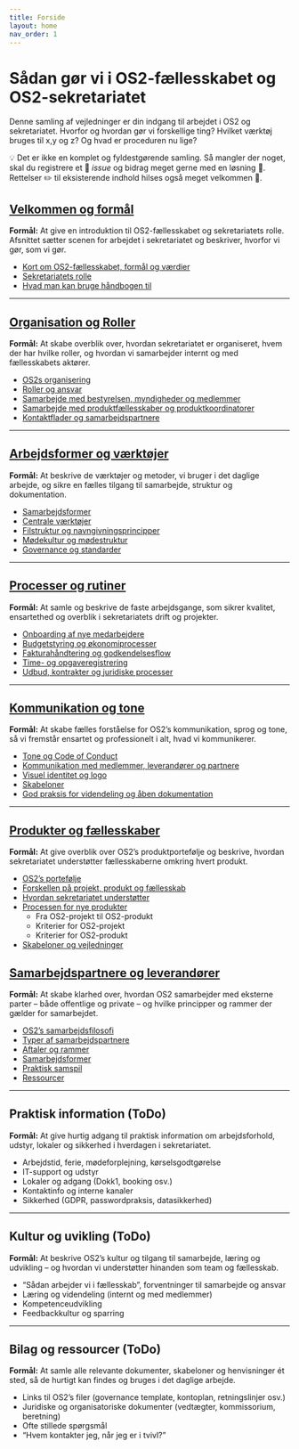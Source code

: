 ```yaml
---
title: Forside
layout: home
nav_order: 1
---
```


# Sådan gør vi i OS2-fællesskabet og OS2-sekretariatet

Denne samling af vejledninger er din indgang til arbejdet i OS2 og sekretariatet. Hvorfor og hvordan gør vi forskellige ting? Hvilket værktøj bruges til x,y og z? Og hvad er proceduren nu lige?

💡 Det er ikke en komplet og fyldestgørende samling. Så mangler der noget, skal du registrere et 🐛 *issue* og bidrag meget gerne med en løsning 💪. Rettelser ✏️ til eksisterende indhold hilses også meget velkommen 🙌.


## [Velkommen og formål](./docs/welcome_and_purpose)

**Formål:** At give en introduktion til OS2-fællesskabet og sekretariatets rolle. Afsnittet sætter scenen for arbejdet i sekretariatet og beskriver, hvorfor vi gør, som vi gør.

- [Kort om OS2-fællesskabet, formål og værdier](./docs/welcome_and_purpose#formaal)
- [Sekretariatets rolle](./docs/welcome_and_purpose.md#rolle)
- [Hvad man kan bruge håndbogen til](./docs/welcome_and_purpose#haandbog)

---

## [Organisation og Roller](./docs/organisation_and_roles)

**Formål:** At skabe overblik over, hvordan sekretariatet er organiseret, hvem der har hvilke roller, og hvordan vi samarbejder internt og med fællesskabets aktører.

- [OS2s organisering](./docs/organisation_and_roles#organisering)
- [Roller og ansvar](./docs/organisation_and_roles#roller)
- [Samarbejde med bestyrelsen, myndigheder og medlemmer](./docs/organisation_and_roles#samarbejde)
- [Samarbejde med produktfællesskaber og produktkoordinatorer](./docs/organisation_and_roles#samarbejde2)
- [Kontaktflader og samarbejdspartnere](./docs/organisation_and_roles#kontaktflader)

---

## [Arbejdsformer og værktøjer](./docs/workflow_and_tools)

**Formål:** At beskrive de værktøjer og metoder, vi bruger i det daglige arbejde, og sikre en fælles tilgang til samarbejde, struktur og dokumentation.

- [Samarbejdsformer](./docs/workflow_and_tools#samarbejdsformer)
- [Centrale værktøjer](./docs/workflow_and_tools#tools)
- [Filstruktur og navngivningsprincipper](./docs/workflow_and_tools#filstruktur)
- [Mødekultur og mødestruktur](./docs/workflow_and_tools#modekultur)
- [Governance og standarder](./docs/workflow_and_tools#governance)

---

## [Processer og rutiner](./docs/processes_and_rutines)

**Formål:** At samle og beskrive de faste arbejdsgange, som sikrer kvalitet, ensartethed og overblik i sekretariatets drift og projekter.

- [Onboarding af nye medarbejdere](./docs/processes_and_rutines#onboarding)
- [Budgetstyring og økonomiprocesser](./docs/processes_and_rutines#budgetstyring)
- [Fakturahåndtering og godkendelsesflow](./docs/processes_and_rutines#faktura)
- [Time- og opgaveregistrering](./docs/processes_and_rutines#time)
- [Udbud, kontrakter og juridiske processer](./docs/processes_and_rutines#udbud)

---

## [Kommunikation og tone](./docs/communication)

**Formål:** At skabe fælles forståelse for OS2’s kommunikation, sprog og tone, så vi fremstår ensartet og professionelt i alt, hvad vi kommunikerer.

- [Tone og Code of Conduct](./docs/communication#tone)
- [Kommunikation med medlemmer, leverandører og partnere](./docs/communication#kommunikation)
- [Visuel identitet og logo](./docs/communication#visuel)
- [Skabeloner](./docs/communication#skabeloner)
- [God praksis for videndeling og åben dokumentation](./docs/communication#praksis)

---

## [Produkter og fællesskaber](./docs/products_and_communities)

**Formål:** At give overblik over OS2’s produktportefølje og beskrive, hvordan sekretariatet understøtter fællesskaberne omkring hvert produkt.

- [OS2’s portefølje](./docs/products_and_communities#portfolio)
- [Forskellen på projekt, produkt og fællesskab](./docs/products_and_communities#forskel)
- [Hvordan sekretariatet understøtter](./docs/products_and_communities#support)
- [Processen for nye produkter](./docs/products_and_communities#process)
  - Fra OS2-projekt til OS2-produkt
  - Kriterier for OS2-projekt
  - Kriterier for OS2-produkt
- [Skabeloner og vejledninger](./docs/products_and_communities#templates)


## [Samarbejdspartnere og leverandører](./docs/partners_and_suppliers)

**Formål:** At skabe klarhed over, hvordan OS2 samarbejder med eksterne parter – både offentlige og private – og hvilke principper og rammer der gælder for samarbejdet.

- [OS2’s samarbejdsfilosofi](./docs/partners_and_suppliers#filosofi)  
- [Typer af samarbejdspartnere](./docs/partners_and_suppliers#typer)  
- [Aftaler og rammer](./docs/partners_and_suppliers#aftaler)  
- [Samarbejdsformer](./docs/partners_and_suppliers#samarbejdsformer)  
- [Praktisk samspil](./docs/partners_and_suppliers#praktisk)  
- [Ressourcer](./docs/partners_and_suppliers#ressourcer)

---

## Praktisk information (ToDo)

**Formål:** At give hurtig adgang til praktisk information om arbejdsforhold, udstyr, lokaler og sikkerhed i hverdagen i sekretariatet.

- Arbejdstid, ferie, mødeforplejning, kørselsgodtgørelse
- IT-support og udstyr
- Lokaler og adgang (Dokk1, booking osv.)
- Kontaktinfo og interne kanaler
- Sikkerhed (GDPR, passwordpraksis, datasikkerhed)

---

## Kultur og uvikling (ToDo)

**Formål:** At beskrive OS2’s kultur og tilgang til samarbejde, læring og udvikling – og hvordan vi understøtter hinanden som team og fællesskab.

- “Sådan arbejder vi i fællesskab”, forventninger til samarbejde og ansvar
- Læring og videndeling (internt og med medlemmer)
- Kompetenceudvikling
- Feedbackkultur og sparring

---

## Bilag og ressourcer (ToDo)

**Formål:** At samle alle relevante dokumenter, skabeloner og henvisninger ét sted, så de hurtigt kan findes og bruges i det daglige arbejde.

- Links til OS2’s filer (governance template, kontoplan, retningslinjer osv.)
- Juridiske og organisatoriske dokumenter (vedtægter, kommissorium, beretning)
- Ofte stillede spørgsmål
- “Hvem kontakter jeg, når jeg er i tvivl?”
